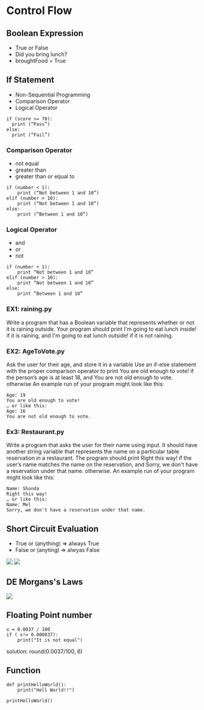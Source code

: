 # Control Flow

## Boolean Expression
- True or False
- Did you bring lunch?
- broughtFood = True

## If Statement
- Non-Sequential Programming
- Comparison Operator
- Logical Operator

```
if (score >= 70):
  print (“Pass”)
else:
  print (“Fail”)
```

### Comparison Operator
- not equal
- greater than
- greater than or equal to

```
if (number < 1):
    print (“Not between 1 and 10”)
elif (number > 10):
    print (“Not between 1 and 10”)
else:
    print (“Between 1 and 10”)
```

### Logical Operator
- and
- or
- not 
```
if (number < 1):
    print “Not between 1 and 10”
elif (number > 10):
    print “Not between 1 and 10”
else:
    print “Between 1 and 10”
```

### EX1: raining.py
Write a program that has a Boolean variable that represents whether or not it is raining outside. Your program should print I'm going to eat lunch inside! if it is raining, and I'm going to eat lunch outside! if it is not raining.

### EX2: AgeToVote.py
Ask the user for their age, and store it in a variable
Use an if-else statement with the proper comparison operator to print You are old enough to vote! if the person’s age is at least 18, and You are not old enough to vote. otherwise
An example run of your program might look like this:
```
Age: 19
You are old enough to vote!
… or like this:
Age: 16
You are not old enough to vote.
```

### Ex3: Restaurant.py
Write a program that asks the user for their name using input. It should have another string variable that represents the name on a particular table reservation in a restaurant. The program should print Right this way! if the user’s name matches the name on the reservation, and Sorry, we don't have a reservation under that name. otherwise.
An example run of your program might look like this:
```
Name: Shonda
Right this way!
… or like this:
Name: Mel
Sorry, we don't have a reservation under that name.
```

## Short Circuit Evaluation
- True or (anything) => always True
- False or (anyting) => alwyas False

<img src="/images/ShortCircuitTrue.png" />
<img src="/images/ShortCircuitFalse.png" />

## DE Morgans's Laws
<img src="/demorgan.png" />

## Floating Point number
```
x = 0.0037 / 100
if ( x!= 0.000037):
    print("It is not equal")
```

solution: round(0.0037/100, 6)

## Function
```
def printHelloWorld():
    print("Hell World!!")

printHelloWorld()